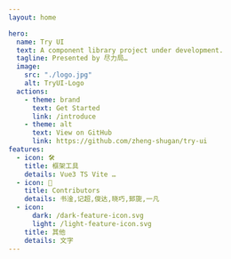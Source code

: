 ```yaml
---
layout: home

hero:
  name: Try UI
  text: A component library project under development.
  tagline: Presented by 尽力局…
  image:
    src: "./logo.jpg"   
    alt: TryUI-Logo
  actions:
    - theme: brand
      text: Get Started
      link: /introduce
    - theme: alt
      text: View on GitHub
      link: https://github.com/zheng-shugan/try-ui
features:
  - icon: 🛠️
    title: 框架工具
    details: Vue3 TS Vite …
  - icon: 💌
    title: Contributors
    details: 书淦,记超,俊达,晓巧,郅旎,一凡
  - icon:
      dark: /dark-feature-icon.svg
      light: /light-feature-icon.svg
    title: 其他
    details: 文字   
---
```


<style>
  :root {
  --vp-home-hero-name-color: transparent;
  --vp-home-hero-name-background: -webkit-linear-gradient(120deg, #bd34fe, #41d1ff);
}
</style>

